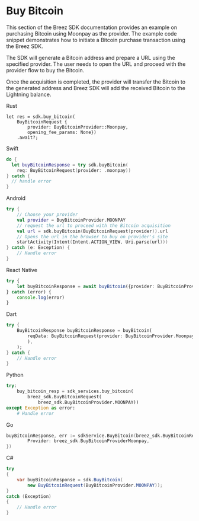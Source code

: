 # Buy Bitcoin

This section of the Breez SDK documentation provides an example on purchasing Bitcoin using Moonpay as the provider. The example code snippet demonstrates how to initiate a Bitcoin purchase transaction using the Breez SDK.

The SDK will generate a Bitcoin address and prepare a URL using the specified provider. The user needs to open the URL and proceed with the provider flow to buy the Bitcoin.

Once the acquisition is completed, the provider will transfer the Bitcoin to the generated address and Breez SDK will add the received Bitcoin to the Lightning balance.

<custom-tabs category="lang">

<div slot="title">Rust</div>
<section>

```rust,ignore
let res = sdk.buy_bitcoin(
    BuyBitcoinRequest {
        provider: BuyBitcoinProvider::Moonpay,
        opening_fee_params: None})
    .await?;
```
</section>

<div slot="title">Swift</div>
<section>

```swift
do {
  let buyBitcoinResponse = try sdk.buyBitcoin(
    req: BuyBitcoinRequest(provider: .moonpay))
} catch {
  // handle error
}
```
</section>

<div slot="title">Android</div>
<section>

```kotlin
try {
    // Choose your provider
    val provider = BuyBitcoinProvider.MOONPAY
    // request the url to proceed with the Bitcoin acquisition
    val url = sdk.buyBitcoin(BuyBitcoinRequest(provider)).url
    // Opens the url in the browser to buy on provider's site
    startActivity(Intent(Intent.ACTION_VIEW, Uri.parse(url)))
} catch (e: Exception) {
    // Handle error
}
```
</section>

<div slot="title">React Native</div>
<section>

```typescript
try {
    let buyBitcoinResponse = await buyBitcoin({provider: BuyBitcoinProvider.MOONPAY})
} catch (error) {
    console.log(error)
}
```
</section>

<div slot="title">Dart</div>
<section>

```dart
try {
    BuyBitcoinResponse buyBitcoinResponse = buyBitcoin(
        reqData: BuyBitcoinRequest(provider: BuyBitcoinProvider.Moonpay,
        ),
    ); 
} catch {
    // Handle error
}
```
</section>

<div slot="title">Python</div>
<section>

```python
try:
    buy_bitcoin_resp = sdk_services.buy_bitcoin(
        breez_sdk.BuyBitcoinRequest(
            breez_sdk.BuyBitcoinProvider.MOONPAY))
except Exception as error:
    # Handle error
```
</section>

<div slot="title">Go</div>
<section>

```go
buyBitcoinResponse, err := sdkService.BuyBitcoin(breez_sdk.BuyBitcoinRequest{
		Provider: breez_sdk.BuyBitcoinProviderMoonpay,
})
```
</section>

<div slot="title">C#</div>

<section>

```cs
try
{
    var buyBitcoinResponse = sdk.BuyBitcoin(
        new BuyBitcoinRequest(BuyBitcoinProvider.MOONPAY));
}
catch (Exception)
{
    // Handle error
}
```
</section>
</custom-tabs>